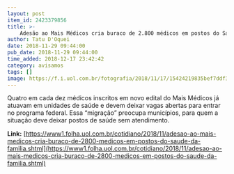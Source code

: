 ```yaml
---
layout: post
item_id: 2423379856
title: >-
    Adesão ao Mais Médicos cria buraco de 2.800 médicos em postos do Saúde da Família
author: Tatu D'Oquei
date: 2018-11-29 09:44:00
pub_date: 2018-11-29 09:44:00
time_added: 2018-12-17 23:42:42
category: avisamos
tags: []
image: https://f.i.uol.com.br/fotografia/2018/11/17/15424219835bef7ddf3ac38_1542421983_3x2_rt.jpg
---
```


Quatro em cada dez médicos inscritos em novo edital do Mais Médicos já atuavam em unidades de saúde e devem deixar vagas abertas para entrar no programa federal. Essa “migração” preocupa municípios, para quem a situação deve deixar postos de saúde sem atendimento.

**Link:** [https://www1.folha.uol.com.br/cotidiano/2018/11/adesao-ao-mais-medicos-cria-buraco-de-2800-medicos-em-postos-do-saude-da-familia.shtml](https://www1.folha.uol.com.br/cotidiano/2018/11/adesao-ao-mais-medicos-cria-buraco-de-2800-medicos-em-postos-do-saude-da-familia.shtml)

